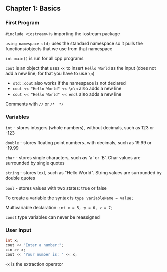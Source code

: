 ## Chapter 1: Basics

### First Program

`#include <iostream>` is importing the iostream package

`using namespace std;` uses the standard namespace so it pulls the functions/objects that we use from that namespace

`int main()` is run for all cpp programs

`cout` is an object that uses `<<` to insert `Hello World` as the input (does not add a new line; for that you have to use `\n`)
- `std::cout` also works if the namespace is not declared
- `cout << "Hello World" << \n\n` also adds a new line
- `cout << "Hello World" << endl` also adds a new line

Comments with `//` or `/*  */`

### Variables
`int` - stores integers (whole numbers), without decimals, such as 123 or -123

`double` - stores floating point numbers, with decimals, such as 19.99 or -19.99

`char` - stores single characters, such as 'a' or 'B'. Char values are surrounded by single quotes

`string` - stores text, such as "Hello World". String values are surrounded by double quotes

`bool` - stores values with two states: true or false

To create a variable the syntax is `type variableName = value;`

Multivariable declaration: `int x = 5, y = 6, z = 7;`

`const` type variables can never be reassigned

### User Input

```cpp
int x;
cout << "Enter a number:";
cin >> x;
cout << "Your number is: " << x;
```

`<<` is the extraction operator






